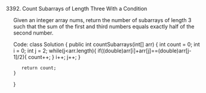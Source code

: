 3392. Count Subarrays of Length Three With a Condition

Given an integer array nums, return the number of subarrays of length 3 such that the sum of the first and third numbers equals exactly half of the second number.

Code:
class Solution {
    public int countSubarrays(int[] arr) {
        int count = 0;
        int i = 0;
        int j = 2;
        while(j<arr.length){
            if((double)arr[i]+arr[j]==(double)arr[j-1]/2){
                count++;
            }
            i++;
            j++;
        }

       return count;
    }
}